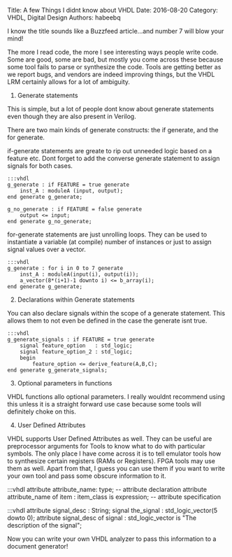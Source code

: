 Title: A few Things I didnt know about VHDL
Date: 2016-08-20
Category: VHDL, Digital Design
Authors: habeebq

I know the title sounds like a Buzzfeed article...and number 7 will blow your mind!

The more I read code, the more I see interesting ways people write code.
Some are good, some are bad, but mostly you come across these because some tool fails
to parse or synthesize the code. Tools are getting better as we report bugs, and vendors
are indeed improving things, but the VHDL LRM certainly allows for a lot of ambiguity.

1. Generate statements

This is simple, but a lot of people dont know about generate statements even though they are also present in  Verilog.

There are two main kinds of generate constructs: the if generate, and the for generate.

if-generate statements are greate to rip out unneeded logic based on a feature etc. Dont forget to add the converse generate statement
to assign signals for both cases.

	:::vhdl
	g_generate : if FEATURE = true generate
		inst_A : moduleA (input, output);
	end generate g_generate;

	g_no_generate : if FEATURE = false generate
		output <= input;
	end generate g_no_generate;

for-generate statements are just unrolling loops. They can be used to instantiate a variable (at compile) number of instances
or just to assign signal values over a vector.

	:::vhdl
	g_generate : for i in 0 to 7 generate
		inst_A : moduleA(input(i), output(i));
		a_vector(8*(i+1)-1 downto i) <= b_array(i);
	end generate g_generate;



2. Declarations within Generate statements

You can also declare signals within the scope of a generate statement. This allows them to not even be defined in the case the generate
isnt true.

	:::vhdl
	g_generate_signals : if FEATURE = true generate
		signal feature_option   : std_logic;
		signal feature_option_2 : std_logic;
		begin
			feature_option <= derive_feature(A,B,C);
	end generate g_generate_signals;


3. Optional parameters in functions

VHDL functions allo optional parameters. I really wouldnt recommend using this unless it is a straight forward use case because some tools
will definitely choke on this.


4. User Defined Attributes

VHDL supports User Defined Attributes as well. They can be useful are preprocessor arguments for Tools to know what to do with particular symbols.
The only place I have come across it is to tell emulator tools how to synthesize certain registers (RAMs or Registers). FPGA tools may use them as well.
Apart from that, I guess you can use them if you want to write your own tool and pass some obscure information to it.

  :::vhdl
  attribute attribute_name: type;             -- attribute declaration
  attribute attribute_name of item : item_class is expression; -- attribute specification
  
  :::vhdl
  attribute signal_desc : String;
  signal the_signal : std_logic_vector(5 dowto 0);
  attribute signal_desc of signal : std_logic_vector is "The description of the signal";

Now you can write your own VHDL analyzer to pass this information to a document generator!

